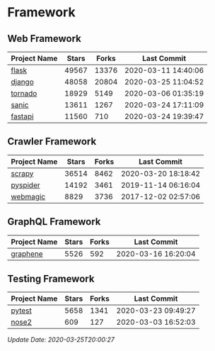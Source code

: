 # Framework

## Web Framework

| Project Name | Stars | Forks | Last Commit |
| ------------ | ----- | ----- | ----------- |
| [flask](https://github.com/pallets/flask) | 49567 | 13376 | 2020-03-11 14:40:06 |
| [django](https://github.com/django/django) | 48058 | 20804 | 2020-03-25 11:04:52 |
| [tornado](https://github.com/tornadoweb/tornado) | 18929 | 5149 | 2020-03-06 01:35:19 |
| [sanic](https://github.com/huge-success/sanic) | 13611 | 1267 | 2020-03-24 17:11:09 |
| [fastapi](https://github.com/tiangolo/fastapi) | 11560 | 710 | 2020-03-24 19:39:47 |

## Crawler Framework

| Project Name | Stars | Forks | Last Commit |
| ------------ | ----- | ----- | ----------- |
| [scrapy](https://github.com/scrapy/scrapy) | 36514 | 8462 | 2020-03-20 18:18:42 |
| [pyspider](https://github.com/binux/pyspider) | 14192 | 3461 | 2019-11-14 06:16:04 |
| [webmagic](https://github.com/code4craft/webmagic) | 8829 | 3736 | 2017-12-02 02:57:06 |

## GraphQL Framework

| Project Name | Stars | Forks | Last Commit |
| ------------ | ----- | ----- | ----------- |
| [graphene](https://github.com/graphql-python/graphene) | 5526 | 592 | 2020-03-16 16:20:04 |

## Testing Framework

| Project Name | Stars | Forks | Last Commit |
| ------------ | ----- | ----- | ----------- |
| [pytest](https://github.com/pytest-dev/pytest) | 5658 | 1341 | 2020-03-23 09:49:27 |
| [nose2](https://github.com/nose-devs/nose2) | 609 | 127 | 2020-03-03 16:52:03 |

*Update Date: 2020-03-25T20:00:27*